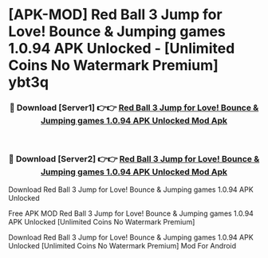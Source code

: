 # [APK-MOD] Red Ball 3  Jump for Love! Bounce & Jumping games 1.0.94 APK Unlocked - [Unlimited Coins No Watermark Premium] ybt3q



<div align="center">
<h3>🔴 Download [Server1] 👉👉 <a href="https://momento.my/?title=Red_Ball_3__Jump_for_Love!_Bounce_&_Jumping_games_1.0.94_APK_Unlocked">Red Ball 3  Jump for Love! Bounce & Jumping games 1.0.94 APK Unlocked Mod Apk</a></h3><br>

<h3>🔴 Download [Server2] 👉👉 <a href="https://momento.my/?title=Red_Ball_3__Jump_for_Love!_Bounce_&_Jumping_games_1.0.94_APK_Unlocked">Red Ball 3  Jump for Love! Bounce & Jumping games 1.0.94 APK Unlocked Mod Apk</a></h3>
</div>



Download Red Ball 3  Jump for Love! Bounce & Jumping games 1.0.94 APK Unlocked 

Free APK MOD Red Ball 3  Jump for Love! Bounce & Jumping games 1.0.94 APK Unlocked [Unlimited Coins No Watermark Premium]

Download Red Ball 3  Jump for Love! Bounce & Jumping games 1.0.94 APK Unlocked [Unlimited Coins No Watermark Premium] Mod For Android
